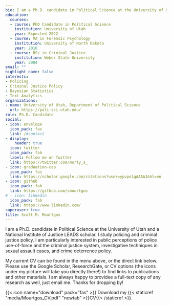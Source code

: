 ```yaml
---
bio: I am a Ph.D. candidate in Political Science at the University of Utah and a National Institute of Justice LEADS scholar. I study policing and criminal       justice policy. I am particularly interested in public perceptions of police use-of-force and the criminal justice system, investigative techniques in sexual assault cases, and crime deterrence policy.
education:
  courses:
  - course: PhD Candidate in Political Science
    institution: University of Utah
    year: Expected 2022
  - course: MA in Forensic Psychology
    institution: University of North Dakota
    year: 2016
  - course: BSc in Criminal Justice
    institution: Weber State University
    year: 2004
email: ""
highlight_name: false
interests:
- Policing
- Criminal Justice Policy
- Bayesian Statistics
- Text Analytics
organizations:
- name: University of Utah, Department of Political Science
  url: https://poli-sci.utah.edu/
role: Ph.D. Candidate
social:
- icon: envelope
  icon_pack: fas
  link: /#contact
- display:
    header: true
  icon: twitter
  icon_pack: fab
  label: Follow me on Twitter
  link: https://twitter.com/morty_s_
- icon: graduation-cap
  icon_pack: fas
  link: https://scholar.google.com/citations?user=ypvpo1gAAAAJ&hl=en
- icon: github
  icon_pack: fab
  link: https://github.com/smourtgos
# - icon: linkedin
  icon_pack: fab
  link: https://www.linkedin.com/
superuser: true
title: Scott M. Mourtgos
---
```


I am a Ph.D. candidate in Political Science at the University of Utah and a National Institute of Justice LEADS scholar. I study policing and criminal       justice policy. I am particularly interested in public perceptions of police use-of-force and the criminal justice system, investigative techniques in sexual assault cases, and crime deterrence policy. 

My current CV can be found in the menu above, or the direct link below. Please use the Google Scholar, ResearchGate, or CV options (the icons under my picture will take you directly there!) to find links to publications and other materials. I am always happy to providee a       full-text copy of any research as well, just email me. Thanks for dropping by!

{{< icon name="download" pack="fas" >}} Download my {{< staticref "media/Mourtgos_CV.pdf" "newtab" >}}CV{{< /staticref >}}.
